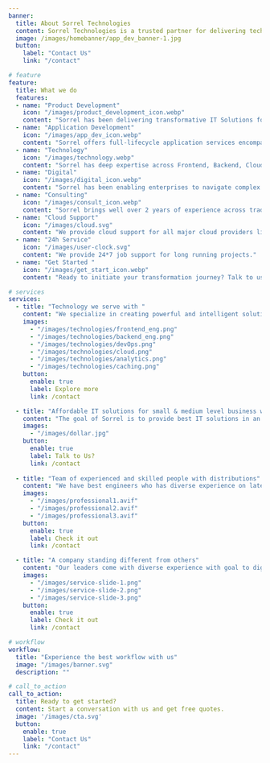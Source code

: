 ```yaml
---
banner:
  title: About Sorrel Technologies
  content: Sorrel Technologies is a trusted partner for delivering technology solutions to startups, small & medium business enterprises in India, Australia, UK and US. Our services include Product Engineering, Application Services, Digital and Consulting. We enable our clients to grow at a fast pace and help them serve their customers and citizens most efficiently.
  image: /images/homebanner/app_dev_banner-1.jpg
  button:
    label: "Contact Us"
    link: "/contact"

# feature
feature: 
  title: What we do
  features:
  - name: "Product Development"
    icon: "/images/product_development_icon.webp"
    content: "Sorrel has been delivering transformative IT Solutions for well over 2 years and has enabled over 10 global clients to achieve improved digital outcomes."
  - name: "Application Development"
    icon: "/images/app_dev_icon.webp"
    content: "Sorrel offers full-lifecycle application services encompass development, integration, modernization and independent testing & validation—leveraging AI, Agile, DevOps, APIs, Microservices and more"
  - name: "Technology"
    icon: "/images/technology.webp"
    content: "Sorrel has deep expertise across Frontend, Backend, Cloud, Application Development and Quality Engineering, driving maximum impact for clients with Agile and DevOps led development"
  - name: "Digital"
    icon: "/images/digital_icon.webp"
    content: "Sorrel has been enabling enterprises to navigate complex legacy landscapes and evolve into Digital businesses with comprehensive Enterprise Digital Transformation strategies"
  - name: "Consulting"
    icon: "/images/consult_icon.webp"
    content: "Sorrel brings well over 2 years of experience across traditional legacy and next-gen digital technologies with flexible and scalable engagement and delivery models"
  - name: "Cloud Support"
    icon: "/images/cloud.svg"
    content: "We provide cloud support for all major cloud providers like AWS, Microsoft Azure, & Google Cloud Platform"
  - name: "24h Service"
    icon: "/images/user-clock.svg"
    content: "We provide 24*7 job support for long running projects."
  - name: "Get Started "
    icon: "/images/get_start_icon.webp"
    content: "Ready to initiate your transformation journey? Talk to us"

# services
services:
  - title: "Technology we serve with "
    content: "We specialize in creating powerful and intelligent solutions, breakthrough products and enterprise applications using open-source software (OSS), technologies, open-standards, middle ware frameworks.Our open-source offerings includes Roadmap/Strategy, evaluation & assessment,Architecture Consulting & Product Evaluation,Open-source readiness assessment,Software and Web Development, Solution implementation & Roll out,Integration with existing applications, Successful migration to new technology,Technologies such as Java, php, Node.js, React, Angular, Next JS, Cloud, Devops"
    images:
      - "/images/technologies/frontend_eng.png"
      - "/images/technologies/backend_eng.png"
      - "/images/technologies/devOps.png"
      - "/images/technologies/cloud.png"
      - "/images/technologies/analytics.png"
      - "/images/technologies/caching.png"
    button:
      enable: true
      label: Explore more
      link: /contact

  - title: "Affordable IT solutions for small & medium level business with lowest price gauranted"
    content: "The goal of Sorrel is to provide best IT solutions in an affordable way so that everyone can digitalize their business. We challenge our lowest prices with best quality. We have best engineers with diverse experience who make sure to deliver quality products."
    images: 
      - "/images/dollar.jpg"
    button:
      enable: true
      label: Talk to Us?
      link: /contact
  
  - title: "Team of experienced and skilled people with distributions"
    content: "We have best engineers who has diverse experience on latest technologies. We work on strategic solutions with a vision to architect best applications which can scale in future.Our leaders come with diverse experience with goal to digitalize world and welfare of society. We works at very low margin so that most of the people benefit with IT solutions.The goal of Sorrel is to provide best IT solutions in an affordable way so that everyone can digitalize their business. We challenge our lowest prices with best quality. We have best engineers with diverse experience who make sure to deliver quality products."
    images:
      - "/images/professional1.avif"
      - "/images/professional2.avif"
      - "/images/professional3.avif"
    button:
      enable: true
      label: Check it out
      link: /contact

  - title: "A company standing different from others"
    content: "Our leaders come with diverse experience with goal to digitalize world and welfare of society. We works at very low margin so that most of the people benefit with IT solutions.  "
    images:
      - "/images/service-slide-1.png"
      - "/images/service-slide-2.png"
      - "/images/service-slide-3.png"
    button:
      enable: true
      label: Check it out
      link: /contact

# workflow
workflow: 
  title: "Experience the best workflow with us"
  image: "/images/banner.svg"
  description: ""

# call_to_action
call_to_action:
  title: Ready to get started?
  content: Start a conversation with us and get free quotes.
  image: '/images/cta.svg'
  button:
    enable: true
    label: "Contact Us"
    link: "/contact"
---
```

